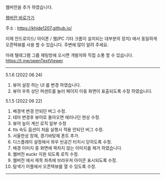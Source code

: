 웹버전을 추가 하였습니다. 

[웹버전 바로가기](https://khjde1207.github.io/)

주소 : https://khjde1207.github.io/

이제 안드로이드/ 아이폰 / 웹(PC 기타 크롬이 설치되는 대부분의 장치) 에서 동일하게 오픈텍뷰를 사용 할 수 있습니다. 
주변에 많이 알려 주세요. 

아래 텔레그램 그룹 채팅방에 오시면 개발자와 직접 소통 할 수 있습니다.  
https://t.me/openTextViewer

---
5.1.6 (2022 06 24)
1. 뷰어 설정 하는 UI 를 변경 하였습니다. 
2. 뷰어 우측 상단 퍼센트를 눌러 페이지 이동 화면이 표출되도록 수정 하였습니다. 

5.1.5 (2022 06 22)
1. 배경색 변경 안되던 버그 수정. 
2. 테마 변경후 뷰어로 돌아오면 에러나던 현상 수정.
3. 뷰어 높이 계산 로직 일부 수정
4. tts 속도 옵션이 처음 실행시 적용 안되던 버그 수정. 
5. 서울한상 장체, 경기바탕체 폰트 추가.  
6. 디스플레이 설정에서 좌우 빈공간 터치시 닫히도록 수정. 
7. 배경 이미지 중 화면에 꽉차지 않는 이미지를 제거 하였습니다. 
8. 웹버전 euckr 지원 되도록 로직 수정. 
9. 웹버전 에서 제목 좌측에 브라우져 아이콘 표시되도록 수정. 
10. 탐색기 어플에서 오픈텍뷰를 열 수 있도록 수정. 

---